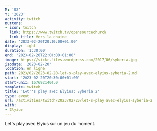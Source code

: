 ```yaml
---
M: '02'
Y: '2023'
activity: twitch
buttons:
- icon: twitch
  link: https://www.twitch.tv/opensourcechurch
  link_title: Vers la chaine
date: '2023-02-20T20:30:00+01:00'
display: light
duration: '1:30:00'
end: '2023-02-20T22:00:00+01:00'
image: https://sickr.files.wordpress.com/2017/06/syberia.jpg
isodate: '2023-02-20'
location: en ligne
path: 2023/02/2023-02-20-let-s-play-avec-elyius-syberia-2.md
start: '2023-02-20T20:30:00+01:00'
start-unix: 1676921400.0
template: twitch
title: 'Let''s play avec Elyius: Syberia 2'
type: event
url: /activities/twitch/2023/02/20/let-s-play-avec-elyius-syberia-2
with:
- Elyius
---
```

Let's play avec Elyius sur un jeu du moment.